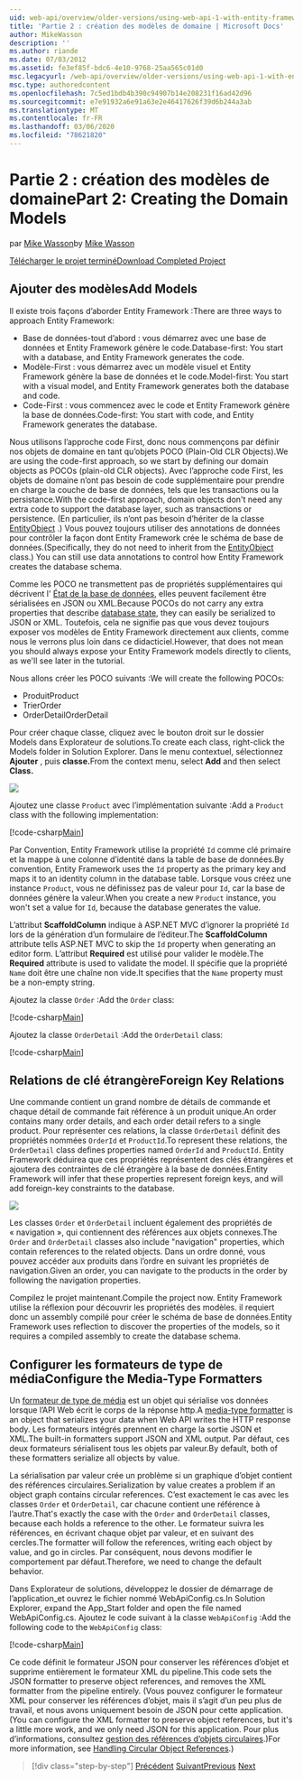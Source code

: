 ```yaml
---
uid: web-api/overview/older-versions/using-web-api-1-with-entity-framework-5/using-web-api-with-entity-framework-part-2
title: 'Partie 2 : création des modèles de domaine | Microsoft Docs'
author: MikeWasson
description: ''
ms.author: riande
ms.date: 07/03/2012
ms.assetid: fe3ef85f-bdc6-4e10-9768-25aa565c01d0
msc.legacyurl: /web-api/overview/older-versions/using-web-api-1-with-entity-framework-5/using-web-api-with-entity-framework-part-2
msc.type: authoredcontent
ms.openlocfilehash: 7c5ed1bdb4b390c94907b14e208231f16ad42d96
ms.sourcegitcommit: e7e91932a6e91a63e2e46417626f39d6b244a3ab
ms.translationtype: MT
ms.contentlocale: fr-FR
ms.lasthandoff: 03/06/2020
ms.locfileid: "78621820"
---
```

# <a name="part-2-creating-the-domain-models"></a><span data-ttu-id="e1d99-102">Partie 2 : création des modèles de domaine</span><span class="sxs-lookup"><span data-stu-id="e1d99-102">Part 2: Creating the Domain Models</span></span>

<span data-ttu-id="e1d99-103">par [Mike Wasson](https://github.com/MikeWasson)</span><span class="sxs-lookup"><span data-stu-id="e1d99-103">by [Mike Wasson](https://github.com/MikeWasson)</span></span>

[<span data-ttu-id="e1d99-104">Télécharger le projet terminé</span><span class="sxs-lookup"><span data-stu-id="e1d99-104">Download Completed Project</span></span>](https://code.msdn.microsoft.com/ASP-NET-Web-API-with-afa30545)

## <a name="add-models"></a><span data-ttu-id="e1d99-105">Ajouter des modèles</span><span class="sxs-lookup"><span data-stu-id="e1d99-105">Add Models</span></span>

<span data-ttu-id="e1d99-106">Il existe trois façons d’aborder Entity Framework :</span><span class="sxs-lookup"><span data-stu-id="e1d99-106">There are three ways to approach Entity Framework:</span></span>

- <span data-ttu-id="e1d99-107">Base de données-tout d’abord : vous démarrez avec une base de données et Entity Framework génère le code.</span><span class="sxs-lookup"><span data-stu-id="e1d99-107">Database-first: You start with a database, and Entity Framework generates the code.</span></span>
- <span data-ttu-id="e1d99-108">Modèle-First : vous démarrez avec un modèle visuel et Entity Framework génère la base de données et le code.</span><span class="sxs-lookup"><span data-stu-id="e1d99-108">Model-first: You start with a visual model, and Entity Framework generates both the database and code.</span></span>
- <span data-ttu-id="e1d99-109">Code-First : vous commencez avec le code et Entity Framework génère la base de données.</span><span class="sxs-lookup"><span data-stu-id="e1d99-109">Code-first: You start with code, and Entity Framework generates the database.</span></span>

<span data-ttu-id="e1d99-110">Nous utilisons l’approche code First, donc nous commençons par définir nos objets de domaine en tant qu’objets POCO (Plain-Old CLR Objects).</span><span class="sxs-lookup"><span data-stu-id="e1d99-110">We are using the code-first approach, so we start by defining our domain objects as POCOs (plain-old CLR objects).</span></span> <span data-ttu-id="e1d99-111">Avec l’approche code First, les objets de domaine n’ont pas besoin de code supplémentaire pour prendre en charge la couche de base de données, tels que les transactions ou la persistance.</span><span class="sxs-lookup"><span data-stu-id="e1d99-111">With the code-first approach, domain objects don't need any extra code to support the database layer, such as transactions or persistence.</span></span> <span data-ttu-id="e1d99-112">(En particulier, ils n’ont pas besoin d’hériter de la classe [EntityObject](https://msdn.microsoft.com/library/system.data.objects.dataclasses.entityobject.aspx) .) Vous pouvez toujours utiliser des annotations de données pour contrôler la façon dont Entity Framework crée le schéma de base de données.</span><span class="sxs-lookup"><span data-stu-id="e1d99-112">(Specifically, they do not need to inherit from the [EntityObject](https://msdn.microsoft.com/library/system.data.objects.dataclasses.entityobject.aspx) class.) You can still use data annotations to control how Entity Framework creates the database schema.</span></span>

<span data-ttu-id="e1d99-113">Comme les POCO ne transmettent pas de propriétés supplémentaires qui décrivent l' [État de la base de données](https://msdn.microsoft.com/library/system.data.entitystate.aspx), elles peuvent facilement être sérialisées en JSON ou XML.</span><span class="sxs-lookup"><span data-stu-id="e1d99-113">Because POCOs do not carry any extra properties that describe [database state](https://msdn.microsoft.com/library/system.data.entitystate.aspx), they can easily be serialized to JSON or XML.</span></span> <span data-ttu-id="e1d99-114">Toutefois, cela ne signifie pas que vous devez toujours exposer vos modèles de Entity Framework directement aux clients, comme nous le verrons plus loin dans ce didacticiel.</span><span class="sxs-lookup"><span data-stu-id="e1d99-114">However, that does not mean you should always expose your Entity Framework models directly to clients, as we'll see later in the tutorial.</span></span>

<span data-ttu-id="e1d99-115">Nous allons créer les POCO suivants :</span><span class="sxs-lookup"><span data-stu-id="e1d99-115">We will create the following POCOs:</span></span>

- <span data-ttu-id="e1d99-116">Produit</span><span class="sxs-lookup"><span data-stu-id="e1d99-116">Product</span></span>
- <span data-ttu-id="e1d99-117">Trier</span><span class="sxs-lookup"><span data-stu-id="e1d99-117">Order</span></span>
- <span data-ttu-id="e1d99-118">OrderDetail</span><span class="sxs-lookup"><span data-stu-id="e1d99-118">OrderDetail</span></span>

<span data-ttu-id="e1d99-119">Pour créer chaque classe, cliquez avec le bouton droit sur le dossier Models dans Explorateur de solutions.</span><span class="sxs-lookup"><span data-stu-id="e1d99-119">To create each class, right-click the Models folder in Solution Explorer.</span></span> <span data-ttu-id="e1d99-120">Dans le menu contextuel, sélectionnez **Ajouter** , puis **classe.**</span><span class="sxs-lookup"><span data-stu-id="e1d99-120">From the context menu, select **Add** and then select **Class.**</span></span>

![](using-web-api-with-entity-framework-part-2/_static/image1.png)

<span data-ttu-id="e1d99-121">Ajoutez une classe `Product` avec l’implémentation suivante :</span><span class="sxs-lookup"><span data-stu-id="e1d99-121">Add a `Product` class with the following implementation:</span></span>

[!code-csharp[Main](using-web-api-with-entity-framework-part-2/samples/sample1.cs)]

<span data-ttu-id="e1d99-122">Par Convention, Entity Framework utilise la propriété `Id` comme clé primaire et la mappe à une colonne d’identité dans la table de base de données.</span><span class="sxs-lookup"><span data-stu-id="e1d99-122">By convention, Entity Framework uses the `Id` property as the primary key and maps it to an identity column in the database table.</span></span> <span data-ttu-id="e1d99-123">Lorsque vous créez une instance `Product`, vous ne définissez pas de valeur pour `Id`, car la base de données génère la valeur.</span><span class="sxs-lookup"><span data-stu-id="e1d99-123">When you create a new `Product` instance, you won't set a value for `Id`, because the database generates the value.</span></span>

<span data-ttu-id="e1d99-124">L’attribut **ScaffoldColumn** indique à ASP.NET MVC d’ignorer la propriété `Id` lors de la génération d’un formulaire de l’éditeur.</span><span class="sxs-lookup"><span data-stu-id="e1d99-124">The **ScaffoldColumn** attribute tells ASP.NET MVC to skip the `Id` property when generating an editor form.</span></span> <span data-ttu-id="e1d99-125">L’attribut **Required** est utilisé pour valider le modèle.</span><span class="sxs-lookup"><span data-stu-id="e1d99-125">The **Required** attribute is used to validate the model.</span></span> <span data-ttu-id="e1d99-126">Il spécifie que la propriété `Name` doit être une chaîne non vide.</span><span class="sxs-lookup"><span data-stu-id="e1d99-126">It specifies that the `Name` property must be a non-empty string.</span></span>

<span data-ttu-id="e1d99-127">Ajoutez la classe `Order` :</span><span class="sxs-lookup"><span data-stu-id="e1d99-127">Add the `Order` class:</span></span>

[!code-csharp[Main](using-web-api-with-entity-framework-part-2/samples/sample2.cs)]

<span data-ttu-id="e1d99-128">Ajoutez la classe `OrderDetail` :</span><span class="sxs-lookup"><span data-stu-id="e1d99-128">Add the `OrderDetail` class:</span></span>

[!code-csharp[Main](using-web-api-with-entity-framework-part-2/samples/sample3.cs)]

## <a name="foreign-key-relations"></a><span data-ttu-id="e1d99-129">Relations de clé étrangère</span><span class="sxs-lookup"><span data-stu-id="e1d99-129">Foreign Key Relations</span></span>

<span data-ttu-id="e1d99-130">Une commande contient un grand nombre de détails de commande et chaque détail de commande fait référence à un produit unique.</span><span class="sxs-lookup"><span data-stu-id="e1d99-130">An order contains many order details, and each order detail refers to a single product.</span></span> <span data-ttu-id="e1d99-131">Pour représenter ces relations, la classe `OrderDetail` définit des propriétés nommées `OrderId` et `ProductId`.</span><span class="sxs-lookup"><span data-stu-id="e1d99-131">To represent these relations, the `OrderDetail` class defines properties named `OrderId` and `ProductId`.</span></span> <span data-ttu-id="e1d99-132">Entity Framework déduirea que ces propriétés représentent des clés étrangères et ajoutera des contraintes de clé étrangère à la base de données.</span><span class="sxs-lookup"><span data-stu-id="e1d99-132">Entity Framework will infer that these properties represent foreign keys, and will add foreign-key constraints to the database.</span></span>

![](using-web-api-with-entity-framework-part-2/_static/image2.png)

<span data-ttu-id="e1d99-133">Les classes `Order` et `OrderDetail` incluent également des propriétés de « navigation », qui contiennent des références aux objets connexes.</span><span class="sxs-lookup"><span data-stu-id="e1d99-133">The `Order` and `OrderDetail` classes also include "navigation" properties, which contain references to the related objects.</span></span> <span data-ttu-id="e1d99-134">Dans un ordre donné, vous pouvez accéder aux produits dans l’ordre en suivant les propriétés de navigation.</span><span class="sxs-lookup"><span data-stu-id="e1d99-134">Given an order, you can navigate to the products in the order by following the navigation properties.</span></span>

<span data-ttu-id="e1d99-135">Compilez le projet maintenant.</span><span class="sxs-lookup"><span data-stu-id="e1d99-135">Compile the project now.</span></span> <span data-ttu-id="e1d99-136">Entity Framework utilise la réflexion pour découvrir les propriétés des modèles. il requiert donc un assembly compilé pour créer le schéma de base de données.</span><span class="sxs-lookup"><span data-stu-id="e1d99-136">Entity Framework uses reflection to discover the properties of the models, so it requires a compiled assembly to create the database schema.</span></span>

## <a name="configure-the-media-type-formatters"></a><span data-ttu-id="e1d99-137">Configurer les formateurs de type de média</span><span class="sxs-lookup"><span data-stu-id="e1d99-137">Configure the Media-Type Formatters</span></span>

<span data-ttu-id="e1d99-138">Un [formateur de type de média](../../formats-and-model-binding/media-formatters.md) est un objet qui sérialise vos données lorsque l’API Web écrit le corps de la réponse http.</span><span class="sxs-lookup"><span data-stu-id="e1d99-138">A [media-type formatter](../../formats-and-model-binding/media-formatters.md) is an object that serializes your data when Web API writes the HTTP response body.</span></span> <span data-ttu-id="e1d99-139">Les formateurs intégrés prennent en charge la sortie JSON et XML.</span><span class="sxs-lookup"><span data-stu-id="e1d99-139">The built-in formatters support JSON and XML output.</span></span> <span data-ttu-id="e1d99-140">Par défaut, ces deux formateurs sérialisent tous les objets par valeur.</span><span class="sxs-lookup"><span data-stu-id="e1d99-140">By default, both of these formatters serialize all objects by value.</span></span>

<span data-ttu-id="e1d99-141">La sérialisation par valeur crée un problème si un graphique d’objet contient des références circulaires.</span><span class="sxs-lookup"><span data-stu-id="e1d99-141">Serialization by value creates a problem if an object graph contains circular references.</span></span> <span data-ttu-id="e1d99-142">C’est exactement le cas avec les classes `Order` et `OrderDetail`, car chacune contient une référence à l’autre.</span><span class="sxs-lookup"><span data-stu-id="e1d99-142">That's exactly the case with the `Order` and `OrderDetail` classes, because each holds a reference to the other.</span></span> <span data-ttu-id="e1d99-143">Le formateur suivra les références, en écrivant chaque objet par valeur, et en suivant des cercles.</span><span class="sxs-lookup"><span data-stu-id="e1d99-143">The formatter will follow the references, writing each object by value, and go in circles.</span></span> <span data-ttu-id="e1d99-144">Par conséquent, nous devons modifier le comportement par défaut.</span><span class="sxs-lookup"><span data-stu-id="e1d99-144">Therefore, we need to change the default behavior.</span></span>

<span data-ttu-id="e1d99-145">Dans Explorateur de solutions, développez le dossier de démarrage de l’application\_et ouvrez le fichier nommé WebApiConfig.cs.</span><span class="sxs-lookup"><span data-stu-id="e1d99-145">In Solution Explorer, expand the App\_Start folder and open the file named WebApiConfig.cs.</span></span> <span data-ttu-id="e1d99-146">Ajoutez le code suivant à la classe `WebApiConfig` :</span><span class="sxs-lookup"><span data-stu-id="e1d99-146">Add the following code to the `WebApiConfig` class:</span></span>

[!code-csharp[Main](using-web-api-with-entity-framework-part-2/samples/sample4.cs?highlight=11)]

<span data-ttu-id="e1d99-147">Ce code définit le formateur JSON pour conserver les références d’objet et supprime entièrement le formateur XML du pipeline.</span><span class="sxs-lookup"><span data-stu-id="e1d99-147">This code sets the JSON formatter to preserve object references, and removes the XML formatter from the pipeline entirely.</span></span> <span data-ttu-id="e1d99-148">(Vous pouvez configurer le formateur XML pour conserver les références d’objet, mais il s’agit d’un peu plus de travail, et nous avons uniquement besoin de JSON pour cette application.</span><span class="sxs-lookup"><span data-stu-id="e1d99-148">(You can configure the XML formatter to preserve object references, but it's a little more work, and we only need JSON for this application.</span></span> <span data-ttu-id="e1d99-149">Pour plus d’informations, consultez [gestion des références d’objets circulaires](../../formats-and-model-binding/json-and-xml-serialization.md#handling_circular_object_references).)</span><span class="sxs-lookup"><span data-stu-id="e1d99-149">For more information, see [Handling Circular Object References](../../formats-and-model-binding/json-and-xml-serialization.md#handling_circular_object_references).)</span></span>

> [!div class="step-by-step"]
> <span data-ttu-id="e1d99-150">[Précédent](using-web-api-with-entity-framework-part-1.md)
> [Suivant](using-web-api-with-entity-framework-part-3.md)</span><span class="sxs-lookup"><span data-stu-id="e1d99-150">[Previous](using-web-api-with-entity-framework-part-1.md)
[Next](using-web-api-with-entity-framework-part-3.md)</span></span>
